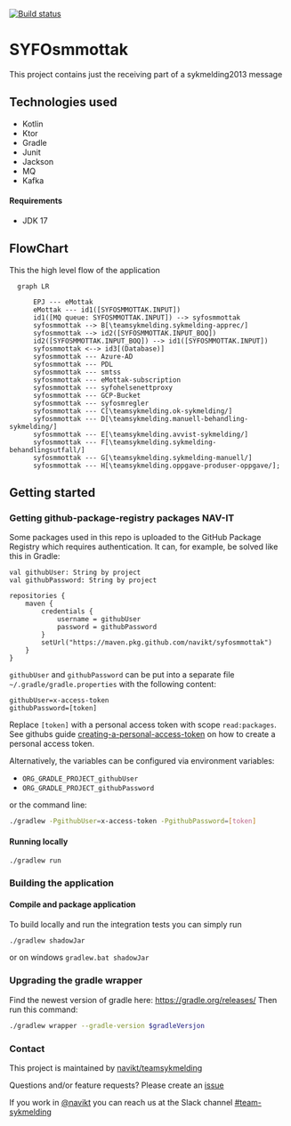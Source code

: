 [![Build status](https://github.com/navikt/syfosmmottak/workflows/Deploy%20to%20dev%20and%20prod/badge.svg)](https://github.com/navikt/syfosmmottak/workflows/Deploy%20to%20dev%20and%20prod/badge.svg)
# SYFOsmmottak
This project contains just the receiving part of a sykmelding2013 message

## Technologies used
* Kotlin
* Ktor
* Gradle
* Junit
* Jackson
* MQ
* Kafka

#### Requirements

* JDK 17

## FlowChart
This the high level flow of the application
```mermaid
  graph LR
        
      EPJ --- eMottak
      eMottak --- id1([SYFOSMMOTTAK.INPUT])
      id1([MQ queue: SYFOSMMOTTAK.INPUT]) --> syfosmmottak
      syfosmmottak --> B[\teamsykmelding.sykmelding-apprec/]
      syfosmmottak --> id2([SYFOSMMOTTAK.INPUT_BOQ])
      id2([SYFOSMMOTTAK.INPUT_BOQ]) --> id1([SYFOSMMOTTAK.INPUT])
      syfosmmottak <--> id3[(Database)]
      syfosmmottak --- Azure-AD
      syfosmmottak --- PDL
      syfosmmottak --- smtss
      syfosmmottak --- eMottak-subscription
      syfosmmottak --- syfohelsenettproxy
      syfosmmottak --- GCP-Bucket
      syfosmmottak --- syfosmregler
      syfosmmottak --- C[\teamsykmelding.ok-sykmelding/]
      syfosmmottak --- D[\teamsykmelding.manuell-behandling-sykmelding/]
      syfosmmottak --- E[\teamsykmelding.avvist-sykmelding/]
      syfosmmottak --- F[\teamsykmelding.sykmelding-behandlingsutfall/]
      syfosmmottak --- G[\teamsykmelding.sykmelding-manuell/]
      syfosmmottak --- H[\teamsykmelding.oppgave-produser-oppgave/];
```

## Getting started
### Getting github-package-registry packages NAV-IT
Some packages used in this repo is uploaded to the GitHub Package Registry which requires authentication. It can, for example, be solved like this in Gradle:
```
val githubUser: String by project
val githubPassword: String by project

repositories {
    maven {
        credentials {
            username = githubUser
            password = githubPassword
        }
        setUrl("https://maven.pkg.github.com/navikt/syfosmmottak")
    }
}
```
`githubUser` and `githubPassword` can be put into a separate file `~/.gradle/gradle.properties` with the following content:
   
```                                                     
githubUser=x-access-token
githubPassword=[token]
```

Replace `[token]` with a personal access token with scope `read:packages`.
See githubs guide [creating-a-personal-access-token](https://docs.github.com/en/authentication/keeping-your-account-and-data-secure/creating-a-personal-access-token) on
how to create a personal access token.

Alternatively, the variables can be configured via environment variables:

* `ORG_GRADLE_PROJECT_githubUser`
* `ORG_GRADLE_PROJECT_githubPassword`

or the command line:

``` bash
./gradlew -PgithubUser=x-access-token -PgithubPassword=[token]
```
#### Running locally
``` bash
./gradlew run
```

### Building the application
#### Compile and package application
To build locally and run the integration tests you can simply run
``` bash
./gradlew shadowJar
```
 or  on windows 
`gradlew.bat shadowJar`

### Upgrading the gradle wrapper
Find the newest version of gradle here: https://gradle.org/releases/ Then run this command:

``` bash
./gradlew wrapper --gradle-version $gradleVersjon
```

### Contact
This project is maintained by [navikt/teamsykmelding](CODEOWNERS)

Questions and/or feature requests? 
Please create an [issue](https://github.com/navikt/syfosmmottak/issues)

If you work in [@navikt](https://github.com/navikt) you can reach us at the Slack
channel [#team-sykmelding](https://nav-it.slack.com/archives/CMA3XV997)
